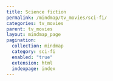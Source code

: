 ```yaml
---
title: Science fiction
permalink: /mindmap/tv_movies/sci-fi/
categories: tv_movies
parent: tv_movies
layout: mindmap_page
pagination:
  collection: mindmap
  category: sci-fi
  enabled: "true"
  extension: html
  indexpage: index
---
```

